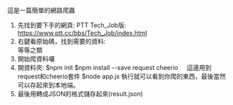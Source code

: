 這是一篇簡單的網路爬蟲

1. 先找到要下手的網頁: PTT Tech_Job版: https://www.ptt.cc/bbs/Tech_Job/index.html
2. 右鍵看原始碼，找到需要的資料: <div class="r-ent"> 等等之類
3. 開始爬資料囉
4. 開資料夾:
$npm init
$npm install --save request cheerio     這邊用到request和cheerio套件
$node app.js 執行就可以看到你爬的東西，最後當然可以存起來到本地端。
5. 最後用轉成JSON的格式儲存起來(result.json)
